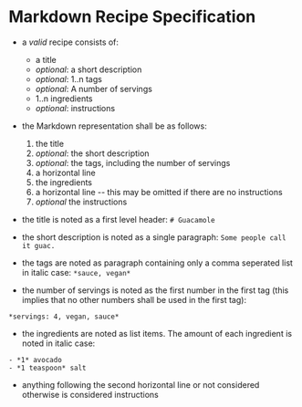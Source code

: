# Markdown Recipe Specification

- a *valid* recipe consists of:
    - a title
    - *optional*: a short description
    - *optional*: 1..n tags
	- *optional*: A number of servings
	- 1..n ingredients
	- *optional*: instructions

- the Markdown representation shall be as follows:
    1. the title
    2. *optional*: the short description
    3. *optional*: the tags, including the number of servings
    5. a horizontal line
    6. the ingredients
    7. a horizontal line -- this may be omitted if there are no instructions
    8. *optional* the instructions

- the title is noted as a first level header:
```# Guacamole```
- the short description is noted as a single paragraph:
```Some people call it guac.```
- the tags are noted as paragraph containing only a comma seperated list in italic case:
```*sauce, vegan*```
- the number of servings is noted as the first number in the first tag (this implies that no other numbers shall be used in the first tag):
```
*servings: 4, vegan, sauce*
```
- the ingredients are noted as list items. The amount of each ingredient is noted in italic case:
```
- *1* avocado
- *1 teaspoon* salt
```
- anything following the second horizontal line or not considered otherwise is considered instructions
